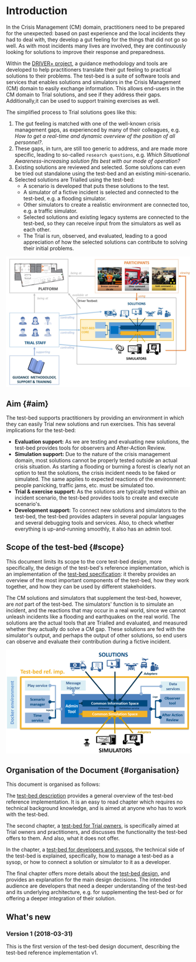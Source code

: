 # Introduction

In the Crisis Management (CM) domain, practitioners need to be prepared for the unexpected: based on past experience and the local incidents they had to deal with, they develop a gut feeling for the things that did not go so well. As with most incidents many lives are involved, they are continuously looking for solutions to improve their response and preparedness.

Within the [DRIVER+ project](http://www.driver-project.eu), a guidance methodology and tools are developed to help practitioners translate their gut feeling to practical solutions to their problems. The test-bed is a suite of software tools and services that enables solutions and simulators in the Crisis Management (CM) domain to easily exchange information. This allows end-users in the CM domain to Trial solutions, and see if they address their gaps. Additionally,it can be used to support training exercises as well.

The simplified process to Trial solutions goes like this:

1. The gut feeling is matched with one of the well-known crisis management gaps, as experienced by many of their colleagues, e.g. *How to get a real-time and dynamic overview of the position of all personnel?*.
2. These gaps, in turn, are still too generic to address, and are made more specific, leading to so-called `research questions`, e.g. *Which Situational Awareness-increasing solution fits best with our mode of operation?*
3. Existing solutions are reviewed and selected. Some solutions can even be tried out standalone using the test-bed and an existing mini-scenario.
4. Selected solutions are Trialled using the test-bed:
   - A scenario is developed that puts these solutions to the test.
   - A simulator of a fictive incident is selected and connected to the test-bed, e.g. a flooding simulator.
   - Other simulators to create a realistic environment are connected too, e.g. a traffic simulator.
   - Selected solutions and existing legacy systems are connected to the test-bed, so they can receive input from the simulators as well as each other.
   - The Trial is run, observed, and evaluated, leading to a good appreciation of how the selected solutions can contribute to solving their initial problems.

![Test-bed environment](img/test-bed-environment.jpg)

## Aim {#aim}

The test-bed supports practitioners by providing an environment in which they can easily Trial new solutions and run exercises. This has several implications for the test-bed:

- **Evaluation support:** As we are testing and evaluating new solutions, the test-bed provides tools for observers and After-Action Review.
- **Simulation support:** Due to the nature of the crisis management domain, most solutions cannot be properly tested outside an actual crisis situation. As starting a flooding or burning a forest is clearly not an option to test the solutions, the crisis incident needs to be faked or simulated. The same applies to expected reactions of the environment: people panicking, traffic jams, etc. must be simulated too.
- **Trial & exercise support:** As the solutions are typically tested within an incident scenario, the test-bed provides tools to create and execute scenario's.
- **Development support:** To connect new solutions and simulators to the test-bed, the test-bed provides adapters in several popular languages and several debugging tools and services. Also, to check whether everything is up-and-running smoothly, it also has an admin tool.

## Scope of the test-bed {#scope}

This document limits its scope to the core test-bed design, more specifically, the design of the test-bed's reference implementation, which is an implementation of the [test-bed specification](https://driver-eu.gitbooks.io/test-bed-specification): it thereby provides an overview of the most important components of the test-bed, how they work together, and how they can be used by different stakeholders.

The CM solutions and simulators that supplement the test-bed, however, are *not* part of the test-bed. The simulators' function is to simulate an incident, and the reactions that may occur in a real world, since we cannot unleash incidents like a flooding and earthquakes on the real world. The solutions are the actual tools that are Trialled and evaluated, and measured whether they actually do solve a CM gap. These solutions are fed with the simulator's output, and perhaps the output of other solutions, so end users can observe and evaluate their contribution during a fictive incident.

![Scope of the test-bed](img/test-bed-components-explained.png)

## Organisation of the Document {#organisation}

This document is organised as follows:

The [test-bed description](test-bed-description.md) provides a general overview of the test-bed reference implementation. It is an easy to read chapter which requires no technical background knowledge, and is aimed at anyone who has to work with the test-bed.

The second chapter, a [test-bed for Trial owners](Trial-owners.md), is specifically aimed at Trial owners and practitioners, and discusses the functionality the test-bed offers to them. And also, what it does not offer.

In the chapter, a [test-bed for developers and sysops](developers.md), the technical side of the test-bed is explained, specifically, how to manage a test-bed as a sysop, or how to connect a solution or simulator to it as a developer.

The final chapter offers more details about the [test-bed design](design.md), and provides an explanation for the main design decisions. The intended audience are developers that need a deeper understanding of the test-bed and its underlying architecture, e.g. for supplementing the test-bed or for offering a deeper integration of their solution.

## What's new

### Version 1 (2018-03-31)

This is the first version of the test-bed design document, describing the test-bed reference implementation v1.
